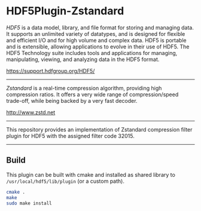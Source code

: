 # HDF5Plugin-Zstandard

*HDF5* is a data model, library, and file format for storing and
managing data. It supports an unlimited variety of datatypes, and is
designed for flexible and efficient I/O and for high volume and
complex data. HDF5 is portable and is extensible, allowing
applications to evolve in their use of HDF5. The HDF5 Technology suite
includes tools and applications for managing, manipulating, viewing,
and analyzing data in the HDF5 format.

https://support.hdfgroup.org/HDF5/

---

*Zstandard* is a real-time compression algorithm, providing high
compression ratios. It offers a very wide range of compression/speed
trade-off, while being backed by a very fast decoder.

http://www.zstd.net

---

This repository provides an implementation of Zstandard compression
filter plugin for HDF5 with the assigned filter code 32015.

---

## Build

This plugin can be built with cmake and installed as shared library to `/usr/local/hdf5/lib/plugin` (or a custom path).

```bash
cmake .
make
sudo make install
```
